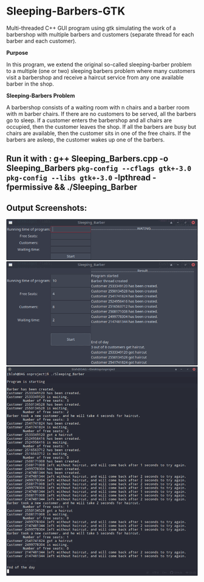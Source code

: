 # Sleeping-Barbers-GTK

Multi-threaded C++ GUI program using gtk simulating the work of a barbershop with multiple barbers and customers 
(separate thread for each barber and each customer).

<b>Purpose</b>

In this program, we extend the original so-called sleeping-barber problem to a
multiple (one or two) sleeping barbers problem where many customers visit a barbershop and receive a haircut service
from any one available barber in the shop.

<b>Sleeping-Barbers Problem</b>

A barbershop consists of a waiting room with n chairs and a barber room with m barber chairs. If there are
no customers to be served, all the barbers go to sleep. If a customer enters the barbershop and all chairs
are occupied, then the customer leaves the shop. If all the barbers are busy but chairs are available, then
the customer sits in one of the free chairs. If the barbers are asleep, the customer wakes up one of the
barbers.

## Run it with : g++ Sleeping_Barbers.cpp -o Sleeping_Barbers `pkg-config --cflags gtk+-3.0` `pkg-config --libs gtk+-3.0` -lpthread -fpermissive && ./Sleeping_Barber

## Output Screenshots:

![Starting window](https://raw.githubusercontent.com/daggergad7/Sleeping-Barbers-GTK/master/images/1.png)
![Starting window with options](https://raw.githubusercontent.com/daggergad7/Sleeping-Barbers-GTK/master/images/2.png)
![command window](https://raw.githubusercontent.com/daggergad7/Sleeping-Barbers-GTK/master/images/3.png)
